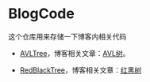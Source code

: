 # BlogCode

这个仓库用来存储一下博客内相关代码

- [AVLTree](https://github.com/anscor/BlogCode/tree/master/AVLTree)，博客相关文章：[AVL树](https://blog.anscor-x.top/AVL%E6%A0%91.html)。

- [RedBlackTree](https://github.com/anscor/BlogCode/tree/master/RedBlackTree)，博客相关文章：[红黑树](https://blog.anscor-x.top/%E7%BA%A2%E9%BB%91%E6%A0%91.html)
